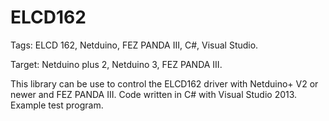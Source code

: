 ELCD162
=======

Tags: ELCD 162, Netduino, FEZ PANDA III, C#, Visual Studio.

Target: Netduino plus 2, Netduino 3, FEZ PANDA III.

This library can be use to control the ELCD162 driver with Netduino+ V2 or newer and FEZ PANDA III. Code written in C# with Visual Studio 2013. Example test program.
